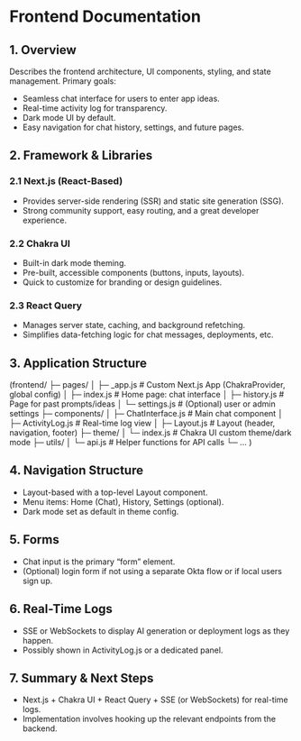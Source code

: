 # Frontend Documentation

## 1. Overview
Describes the frontend architecture, UI components, styling, and state management. Primary goals:
- Seamless chat interface for users to enter app ideas.
- Real-time activity log for transparency.
- Dark mode UI by default.
- Easy navigation for chat history, settings, and future pages.

## 2. Framework & Libraries

### 2.1 Next.js (React-Based)
- Provides server-side rendering (SSR) and static site generation (SSG).
- Strong community support, easy routing, and a great developer experience.

### 2.2 Chakra UI
- Built-in dark mode theming.
- Pre-built, accessible components (buttons, inputs, layouts).
- Quick to customize for branding or design guidelines.

### 2.3 React Query
- Manages server state, caching, and background refetching.
- Simplifies data-fetching logic for chat messages, deployments, etc.

## 3. Application Structure
(frontend/
  ├─ pages/
  │  ├─ _app.js                 # Custom Next.js App (ChakraProvider, global config)
  │  ├─ index.js                # Home page: chat interface
  │  ├─ history.js              # Page for past prompts/ideas
  │  └─ settings.js             # (Optional) user or admin settings
  ├─ components/
  │  ├─ ChatInterface.js        # Main chat component
  │  ├─ ActivityLog.js          # Real-time log view
  │  ├─ Layout.js               # Layout (header, navigation, footer)
  ├─ theme/
  │  └─ index.js                # Chakra UI custom theme/dark mode
  ├─ utils/
  │  └─ api.js                  # Helper functions for API calls
  └─ ...
)

## 4. Navigation Structure
- Layout-based with a top-level Layout component.
- Menu items: Home (Chat), History, Settings (optional).
- Dark mode set as default in theme config.

## 5. Forms
- Chat input is the primary “form” element.
- (Optional) login form if not using a separate Okta flow or if local users sign up.

## 6. Real-Time Logs
- SSE or WebSockets to display AI generation or deployment logs as they happen.
- Possibly shown in ActivityLog.js or a dedicated panel.

## 7. Summary & Next Steps
- Next.js + Chakra UI + React Query + SSE (or WebSockets) for real-time logs.
- Implementation involves hooking up the relevant endpoints from the backend.
